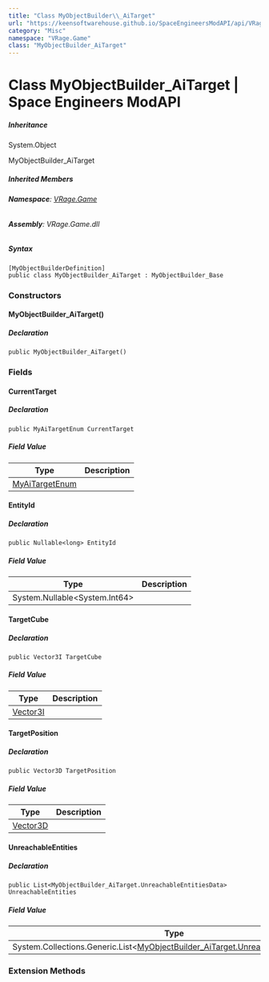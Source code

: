 ```yaml
---
title: "Class MyObjectBuilder\\_AiTarget"
url: "https://keensoftwarehouse.github.io/SpaceEngineersModAPI/api/VRage.Game.MyObjectBuilder_AiTarget.html"
category: "Misc"
namespace: "VRage.Game"
class: "MyObjectBuilder_AiTarget"
---
```


# Class MyObjectBuilder\_AiTarget | Space Engineers ModAPI

##### Inheritance

System.Object

MyObjectBuilder\_AiTarget

##### Inherited Members

###### **Namespace**: [VRage.Game](https://keensoftwarehouse.github.io/SpaceEngineersModAPI/api/VRage.Game.html)

###### **Assembly**: VRage.Game.dll

##### Syntax

```
[MyObjectBuilderDefinition]
public class MyObjectBuilder_AiTarget : MyObjectBuilder_Base
```

### Constructors

#### MyObjectBuilder\_AiTarget()

##### Declaration

```
public MyObjectBuilder_AiTarget()
```

### Fields

#### CurrentTarget

##### Declaration

```
public MyAiTargetEnum CurrentTarget
```

##### Field Value

| Type | Description |
| --- | --- |
| [MyAiTargetEnum](https://keensoftwarehouse.github.io/SpaceEngineersModAPI/api/VRage.Game.MyAiTargetEnum.html) |     |

#### EntityId

##### Declaration

```
public Nullable<long> EntityId
```

##### Field Value

| Type | Description |
| --- | --- |
| System.Nullable<System.Int64\> |     |

#### TargetCube

##### Declaration

```
public Vector3I TargetCube
```

##### Field Value

| Type | Description |
| --- | --- |
| [Vector3I](https://keensoftwarehouse.github.io/SpaceEngineersModAPI/api/VRageMath.Vector3I.html) |     |

#### TargetPosition

##### Declaration

```
public Vector3D TargetPosition
```

##### Field Value

| Type | Description |
| --- | --- |
| [Vector3D](https://keensoftwarehouse.github.io/SpaceEngineersModAPI/api/VRageMath.Vector3D.html) |     |

#### UnreachableEntities

##### Declaration

```
public List<MyObjectBuilder_AiTarget.UnreachableEntitiesData> UnreachableEntities
```

##### Field Value

| Type | Description |
| --- | --- |
| System.Collections.Generic.List<[MyObjectBuilder\_AiTarget.UnreachableEntitiesData](https://keensoftwarehouse.github.io/SpaceEngineersModAPI/api/VRage.Game.MyObjectBuilder_AiTarget.UnreachableEntitiesData.html)\> |     |

### Extension Methods